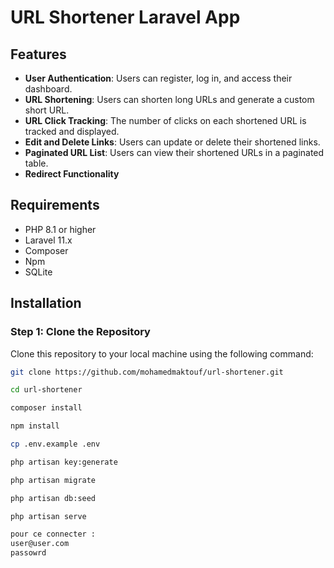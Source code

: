 # URL Shortener Laravel App


## Features

- **User Authentication**: Users can register, log in, and access their dashboard.
- **URL Shortening**: Users can shorten long URLs and generate a custom short URL.
- **URL Click Tracking**: The number of clicks on each shortened URL is tracked and displayed.
- **Edit and Delete Links**: Users can update or delete their shortened links.
- **Paginated URL List**: Users can view their shortened URLs in a paginated table.
- **Redirect Functionality**

## Requirements

- PHP 8.1 or higher
- Laravel 11.x
- Composer
- Npm
- SQLite

## Installation

### Step 1: Clone the Repository

Clone this repository to your local machine using the following command:

```bash
git clone https://github.com/mohamedmaktouf/url-shortener.git

cd url-shortener

composer install

npm install

cp .env.example .env

php artisan key:generate

php artisan migrate

php artisan db:seed

php artisan serve 

pour ce connecter : 
user@user.com 
passowrd
